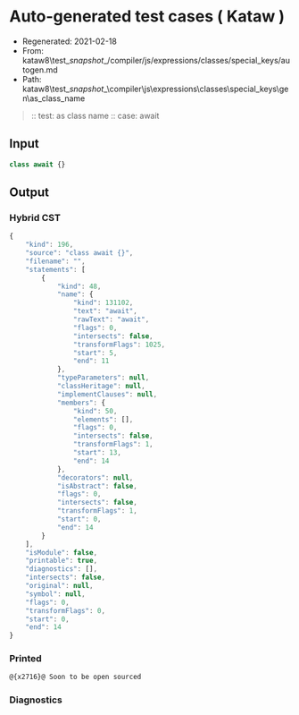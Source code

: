 # Auto-generated test cases ( Kataw )
- Regenerated: 2021-02-18
- From: kataw8\test\__snapshot__/compiler/js/expressions/classes/special_keys/autogen.md
- Path: kataw8\test\__snapshot__\compiler\js\expressions\classes\special_keys\gen\as_class_name
> :: test: as class name
> :: case: await
## Input

`````js
class await {}
`````

## Output

### Hybrid CST


```javascript
{
    "kind": 196,
    "source": "class await {}",
    "filename": "",
    "statements": [
        {
            "kind": 48,
            "name": {
                "kind": 131102,
                "text": "await",
                "rawText": "await",
                "flags": 0,
                "intersects": false,
                "transformFlags": 1025,
                "start": 5,
                "end": 11
            },
            "typeParameters": null,
            "classHeritage": null,
            "implementClauses": null,
            "members": {
                "kind": 50,
                "elements": [],
                "flags": 0,
                "intersects": false,
                "transformFlags": 1,
                "start": 13,
                "end": 14
            },
            "decorators": null,
            "isAbstract": false,
            "flags": 0,
            "intersects": false,
            "transformFlags": 1,
            "start": 0,
            "end": 14
        }
    ],
    "isModule": false,
    "printable": true,
    "diagnostics": [],
    "intersects": false,
    "original": null,
    "symbol": null,
    "flags": 0,
    "transformFlags": 0,
    "start": 0,
    "end": 14
}
```

  
### Printed


```javascript
@{x2716}@ Soon to be open sourced
```

  
### Diagnostics


```javascript

```


